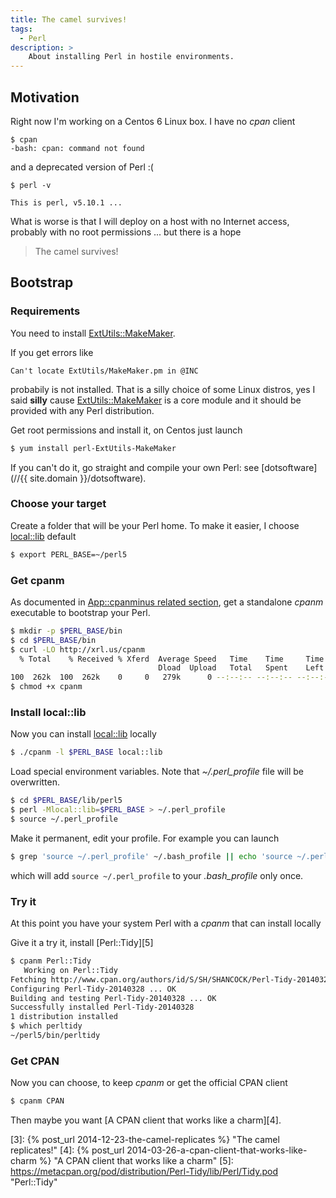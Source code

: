 ```yaml
---
title: The camel survives!
tags:
  - Perl
description: >
    About installing Perl in hostile environments.
---
```


## Motivation

Right now I'm working on a Centos 6 Linux box. I have no *cpan* client

```
$ cpan
-bash: cpan: command not found
```

and a deprecated version of Perl :(

```
$ perl -v

This is perl, v5.10.1 ...
```

What is worse is that I will deploy on a host with no Internet access, probably with no root permissions ... but there is a hope

> The camel survives!

## Bootstrap

### Requirements

You need to install [ExtUtils::MakeMaker][1].

If you get errors like

```
Can't locate ExtUtils/MakeMaker.pm in @INC
```

probabily is not installed. That is a silly choice of some Linux distros, yes I said **silly** cause [ExtUtils::MakeMaker][1] is a core module and it should be provided with any Perl distribution.

Get root permissions and install it, on Centos just launch

```bash
$ yum install perl-ExtUtils-MakeMaker
```

If you can't do it, go straight and compile your own Perl: see [dotsoftware](//{{ site.domain }}/dotsoftware).

### Choose your target

Create a folder that will be your Perl home. To make it easier, I choose [local::lib][2] default

```bash
$ export PERL_BASE=~/perl5
```

### Get cpanm

As documented in [App::cpanminus related section]( https://metacpan.org/pod/App::cpanminus#Downloading-the-standalone-executable), get a standalone *cpanm* executable to bootstrap your Perl.

```bash
$ mkdir -p $PERL_BASE/bin
$ cd $PERL_BASE/bin
$ curl -LO http://xrl.us/cpanm
  % Total    % Received % Xferd  Average Speed   Time    Time     Time  Current
                                 Dload  Upload   Total   Spent    Left  Speed
100  262k  100  262k    0     0   279k      0 --:--:-- --:--:-- --:--:--  279k
$ chmod +x cpanm
```

### Install local::lib

Now you can install [local::lib][2] locally

```bash
$ ./cpanm -l $PERL_BASE local::lib
```

Load special environment variables. Note that *~/.perl_profile* file will be overwritten.

```bash
$ cd $PERL_BASE/lib/perl5
$ perl -Mlocal::lib=$PERL_BASE > ~/.perl_profile
$ source ~/.perl_profile
```

Make it permanent, edit your profile. For example you can launch

```bash
$ grep 'source ~/.perl_profile' ~/.bash_profile || echo 'source ~/.perl_profile' >> ~/.bash_profile
```

which will add `source ~/.perl_profile` to your *.bash_profile* only once.

### Try it

At this point you have your system Perl with a *cpanm* that can install locally

Give it a try it, install [Perl::Tidy][5]


```bash
$ cpanm Perl::Tidy
   Working on Perl::Tidy
Fetching http://www.cpan.org/authors/id/S/SH/SHANCOCK/Perl-Tidy-20140328.tar.gz ... OK
Configuring Perl-Tidy-20140328 ... OK
Building and testing Perl-Tidy-20140328 ... OK
Successfully installed Perl-Tidy-20140328
1 distribution installed
$ which perltidy
~/perl5/bin/perltidy
```

### Get CPAN

Now you can choose, to keep *cpanm* or get the official CPAN client

```bash
$ cpanm CPAN
```

Then maybe you want [A CPAN client that works like a charm][4].

  [1]: http://search.cpan.org/~bingos/ExtUtils-MakeMaker/lib/ExtUtils/MakeMaker.pm "ExtUtils::MakeMaker"
  [2]: http://search.cpan.org/~haarg/local-lib/lib/local/lib.pm "local::lib"
  [3]: {% post_url 2014-12-23-the-camel-replicates %} "The camel replicates!"
  [4]: {% post_url 2014-03-26-a-cpan-client-that-works-like-charm %} "A CPAN client that works like a charm"
  [5]: https://metacpan.org/pod/distribution/Perl-Tidy/lib/Perl/Tidy.pod "Perl::Tidy"

